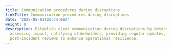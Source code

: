```yaml
---
title: Communication procedures during disruptions
linkTitle: Communication procedures during disruptions
date: '2025-05-01T23:44:00Z'
weight: 0
description: Establish clear communication during disruptions by detecting incidents,
  assessing impact, notifying stakeholders, providing regular updates, and conducting
  post-incident reviews to enhance operational resilience.
---
```



<!-- Unsupported block type: table_of_contents -->

<!-- Unsupported block type: unsupported -->

